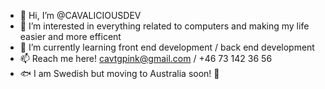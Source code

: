 - 👋 Hi, I’m @CAVALICIOUSDEV
- 👀 I’m interested in everything related to computers and making my life easier and more efficent
- 🌱 I’m currently learning front end development / back end development
- 📫 Reach me here! cavtgpink@gmail.com / +46 73 142 36 56
- 🐟 I am Swedish but moving to Australia soon! 🏉

